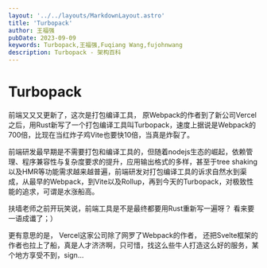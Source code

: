 ```yaml
---
layout: '../../layouts/MarkdownLayout.astro'
title: 'Turbopack'
author: 王福强
pubDate: 2023-09-09
keywords: Turbopack,王福强,Fuqiang Wang,fujohnwang
description: Turbopack - 架构百科
---
```


# Turbopack

前端又又又更新了，这次是打包编译工具， 原Webpack的作者到了新公司Vercel之后，用Rust新写了一个打包编译工具叫Turbopack，速度上据说是Webpack的700倍，比现在当红炸子鸡Vite也要快10倍，当真是炸裂了。

前端研发最早期是不需要打包和编译工具的，但随着nodejs生态的崛起，依赖管理、程序兼容性与复杂度要求的提升，应用输出格式的多样，甚至于tree shaking以及HMR等功能需求越来越普遍，前端研发对打包编译工具的诉求自然水到渠成，从最早的Webpack，到Vite以及Rollup，再到今天的Turbopack，对极致性能的追求，可谓是水涨船高。

扶墙老师之前开玩笑说，前端工具是不是最终都要用Rust重新写一遍呀？ 看来要一语成谶了；）

更有意思的是， Vercel这家公司除了网罗了Webpack的作者， 还把Svelte框架的作者也拉上了船，真是人才济济啊，只可惜，找这么些牛人打造这么好的服务，某个地方享受不到，sign…